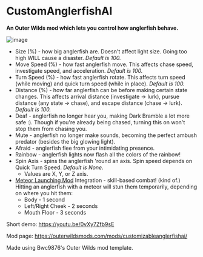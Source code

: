 # CustomAnglerfishAI

**An Outer Wilds mod which lets you control how anglerfish behave.**

![image](https://user-images.githubusercontent.com/70867864/227853785-df8dfa8e-abb0-4900-bca2-543af9b64e41.png)

* Size (%) - how big anglerfish are. Doesn't affect light size. Going too high WILL cause a disaster. *Default is 100.*
* Move Speed (%) - how fast anglerfish move. This affects chase speed, investigate speed, and acceleration. *Default is 100.*
* Turn Speed (%) - how fast anglerfish rotate. This affects turn speed (while moving) and quick turn speed (while in place). *Default is 100.*
* Distance (%) - how far anglerfish can be before making certain state changes. This affects arrival distance (investigate -> lurk), pursue distance (any state -> chase), and escape distance (chase -> lurk). *Default is 100.*
* Deaf - anglerfish no longer hear you, making Dark Bramble a lot more safe :). Though if you're already being chased, turning this on won't stop them from chasing you.
* Mute - anglerfish no longer make sounds, becoming the perfect ambush predator (besides the big glowing light).
* Afraid - anglerfish flee from your intimidating presence.
* Rainbow - anglerfish lights now flash all the colors of the rainbow!
* Spin Axis - spins the anglerfish 'round an axis. Spin speed depends on Quick Turn Speed. *Default is None.*
  * Values are X, Y, or Z axis.
* [Meteor Launching Mod](https://outerwildsmods.com/mods/meteorlaunching/) Integration - skill-based combat! (kind of.) Hitting an anglerfish with a meteor will stun them temporarily, depending on where you hit them:
  * Body - 1 second
  * Left/Right Cheek - 2 seconds
  * Mouth Floor - 3 seconds

Short demo: https://youtu.be/0vXy7Zfb9sE

Mod page: https://outerwildsmods.com/mods/customizableanglerfishai/

Made using Bwc9876's Outer Wilds mod template.
